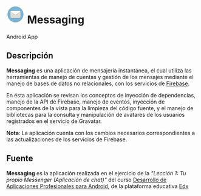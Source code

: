 # ![alt-text][logo] Messaging

Android App

## Descripción

**Messaging** es una aplicación de mensajería instantánea, el cual utiliza las herramientas de manejo de cuentas y gestión de los mensajes mediante el manejo de bases de datos no relacionales, con los servicios de [Firebase](https://firebase.google.com/).

En ésta aplicación se revisan los conceptos de inyección de dependencias, manejo de la API de Firebase, manejo de eventos, inyección de componentes de la vista para la limpieza del código fuente, y el manejo de bibliotecas para la consulta y manipulación de avatares de los usuarios registrados en el servicio de Gravatar.

**Nota**: La aplicación cuenta con los cambios necesarios correspondientes a las actualizaciones de los servicios de Firebase.


## Fuente

**Messaging** es la aplicación realizada en el ejercicio de la _"Lección 1: Tu propio Messenger (Aplicación de chat)"_ del curso [Desarrollo de Aplicaciones Profesionales para Android](https://courses.edx.org/courses/course-v1:GalileoX+CTec001x+2T2016/info), de la plataforma educativa [Edx](https://www.edx.org/)

[logo]: https://github.com/ShellCore/Messaging/raw/master/app/src/main/res/mipmap-mdpi/ic_launcher.png "Messaging Logo"